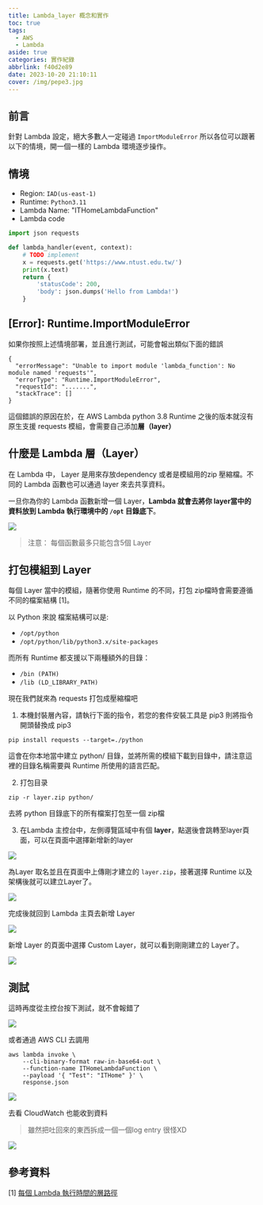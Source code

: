 ```yaml
---
title: Lambda_layer 概念和實作
toc: true
tags:
  - AWS
  - Lambda
aside: true
categories: 實作紀錄
abbrlink: f40d2e89
date: 2023-10-20 21:10:11
cover: /img/pepe3.jpg
---
```


## 前言

針對 Lambda 設定，絕大多數人一定碰過 `ImportModuleError`  所以各位可以跟著以下的情境，開一個一樣的 Lambda 環境逐步操作。

## 情境
- Region: `IAD(us-east-1)`
- Runtime: `Python3.11`
- Lambda Name: "ITHomeLambdaFunction"
- Lambda code
```python
import json requests

def lambda_handler(event, context):
    # TODO implement
    x = requests.get('https://www.ntust.edu.tw/')
    print(x.text)
    return {
        'statusCode': 200,
        'body': json.dumps('Hello from Lambda!')
    }

```


## \[Error\]: Runtime.ImportModuleError

如果你按照上述情境部署，並且進行測試，可能會報出類似下面的錯誤

```
{
  "errorMessage": "Unable to import module 'lambda_function': No module named 'requests'",
  "errorType": "Runtime.ImportModuleError",
  "requestId": ".......",
  "stackTrace": []
}
```

這個錯誤的原因在於，在 AWS Lambda python 3.8 Runtime 之後的版本就沒有原生支援 requests 模組，會需要自己添加**層（layer）**


## 什麼是 Lambda 層（Layer）

在 Lambda 中， Layer 是用來存放dependency 或者是模組用的zip 壓縮檔。不同的 Lambda 函數也可以通過 layer 來去共享資料。

一旦你為你的 Lambda 函數新增一個 Layer，**Lambda 就會去將你 layer當中的資料放到 Lambda 執行環境中的 `/opt` 目錄底下**。

![](https://hackmd.io/_uploads/H1a_iXvk6.png)


> 注意： 每個函數最多只能包含5個 Layer 

## 打包模組到 Layer

每個 Layer 當中的模組，隨著你使用 Runtime 的不同，打包 zip檔時會需要遵循不同的檔案結構 [1]。

以 Python 來說 檔案結構可以是:

- `/opt/python`
- ``/opt/python/lib/python3.x/site-packages ``

而所有 Runtime 都支援以下兩種額外的目錄：
- `/bin (PATH)`
- `/lib (LD_LIBRARY_PATH)`

現在我們就來為 requests 打包成壓縮檔吧

1. 本機封裝層內容，請執行下面的指令，若您的套件安裝工具是 pip3 則將指令開頭替換成 pip3

```
pip install requests --target=./python 
```
這會在你本地當中建立 python/ 目錄，並將所需的模組下載到目錄中，請注意這裡的目錄名稱需要與 Runtime 所使用的語言匹配。

2. 打包目录
```
zip -r layer.zip python/
```
去將 python 目錄底下的所有檔案打包至一個 zip檔

3. 在Lambda 主控台中，左側導覽區域中有個 **layer**，點選後會跳轉至layer頁面，可以在頁面中選擇新增新的layer

![](https://hackmd.io/_uploads/SyjslEwya.png)

為Layer 取名並且在頁面中上傳剛才建立的 `layer.zip`，接著選擇 Runtime 以及架構後就可以建立Layer了。

![](https://hackmd.io/_uploads/HkELWNPJa.png)

完成後就回到 Lambda 主頁去新增 Layer

![](https://hackmd.io/_uploads/HkbdbNvyp.png)

新增 Layer 的頁面中選擇 Custom Layer，就可以看到剛剛建立的 Layer了。

![](https://hackmd.io/_uploads/S1esbVwJp.png)

## 測試

這時再度從主控台按下測試，就不會報錯了

![](https://hackmd.io/_uploads/rkNaf4v16.png)

或者通過 AWS CLI 去調用

```
aws lambda invoke \
    --cli-binary-format raw-in-base64-out \
    --function-name ITHomeLambdaFunction \
    --payload '{ "Test": "ITHome" }' \
    response.json
```

![](https://hackmd.io/_uploads/HkRKONw1a.png)

去看 CloudWatch 也能收到資料
> 雖然把吐回來的東西拆成一個一個log entry 很怪XD

![](https://hackmd.io/_uploads/ryK-tEvkp.png)


## 參考資料
[1] [每個 Lambda 執行時間的層路徑](https://docs.aws.amazon.com/zh_tw/lambda/latest/dg/packaging-layers.html#packaging-layers-paths)


